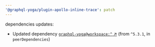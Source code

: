 ```yaml
---
'@graphql-yoga/plugin-apollo-inline-trace': patch
---
```

dependencies updates:
  - Updated dependency [`graphql-yoga@workspace:^`
    ↗︎](https://www.npmjs.com/package/graphql-yoga/v/workspace:^) (from `^5.3.1`, in
    `peerDependencies`)
